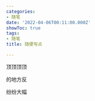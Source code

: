 ```yaml
---
categories:
- 随笔
date: '2022-04-06T00:11:00.000Z'
showToc: true
tags:
- 随笔
title: 随便写点

---
```




顶顶顶顶

的地方反

纷纷大幅



